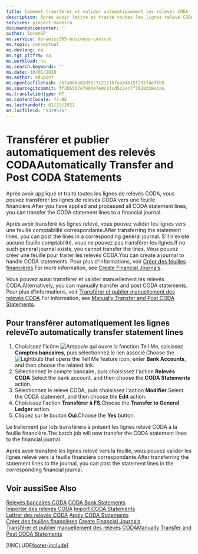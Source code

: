 ```yaml
---
title: Comment transférer et valider automatiquement les relevés CODA
description: Après avoir lettré et traité toutes les lignes relevé CODA, vous pouvez transférer les lignes relevé CODA vers une feuille financière.
services: project-madeira
documentationcenter: ''
author: SorenGP
ms.service: dynamics365-business-central
ms.topic: conceptual
ms.devlang: na
ms.tgt_pltfrm: na
ms.workload: na
ms.search.keywords: ''
ms.date: 10/01/2020
ms.author: edupont
ms.openlocfilehash: c5fa88da82d5bc7c21715fea34b15f295f4effb5
ms.sourcegitcommit: ff2b55b7e790447e0c1fcd5c2ec7f7610338ebaa
ms.translationtype: HT
ms.contentlocale: fr-BE
ms.lasthandoff: 02/15/2021
ms.locfileid: "5379575"
---
```

# <a name="automatically-transfer-and-post-coda-statements"></a><span data-ttu-id="e978c-103">Transférer et publier automatiquement des relevés CODA</span><span class="sxs-lookup"><span data-stu-id="e978c-103">Automatically Transfer and Post CODA Statements</span></span>
<span data-ttu-id="e978c-104">Après avoir appliqué et traité toutes les lignes de relevés CODA, vous pouvez transférer les lignes de relevés CODA vers une feuille financière.</span><span class="sxs-lookup"><span data-stu-id="e978c-104">After you have applied and processed all CODA statement lines, you can transfer the CODA statement lines to a financial journal.</span></span>  

<span data-ttu-id="e978c-105">Après avoir transféré les lignes relevé, vous pouvez valider les lignes vers une feuille comptabilité correspondante.</span><span class="sxs-lookup"><span data-stu-id="e978c-105">After transferring the statement lines, you can post the lines in a corresponding general journal.</span></span> <span data-ttu-id="e978c-106">S'il n'existe aucune feuille comptabilité, vous ne pouvez pas transférer les lignes.</span><span class="sxs-lookup"><span data-stu-id="e978c-106">If no such general journal exists, you cannot transfer the lines.</span></span> <span data-ttu-id="e978c-107">Vous pouvez créer une feuille pour traiter les relevés CODA.</span><span class="sxs-lookup"><span data-stu-id="e978c-107">You can create a journal to handle CODA statements.</span></span> <span data-ttu-id="e978c-108">Pour plus d'informations, voir [Créer des feuilles financières](how-to-create-financial-journals.md).</span><span class="sxs-lookup"><span data-stu-id="e978c-108">For more information, see [Create Financial Journals](how-to-create-financial-journals.md).</span></span>  

<span data-ttu-id="e978c-109">Vous pouvez aussi transférer et valider manuellement les relevés CODA.</span><span class="sxs-lookup"><span data-stu-id="e978c-109">Alternatively, you can manually transfer and post CODA statements.</span></span> <span data-ttu-id="e978c-110">Pour plus d'informations, voir [Transférer et publier manuellement des relevés CODA](how-to-manually-transfer-and-post-coda-statements.md).</span><span class="sxs-lookup"><span data-stu-id="e978c-110">For information, see [Manually Transfer and Post CODA Statements](how-to-manually-transfer-and-post-coda-statements.md).</span></span>  

## <a name="to-automatically-transfer-statement-lines"></a><span data-ttu-id="e978c-111">Pour transférer automatiquement les lignes relevé</span><span class="sxs-lookup"><span data-stu-id="e978c-111">To automatically transfer statement lines</span></span>  

1.  <span data-ttu-id="e978c-112">Choisissez l'icône ![Ampoule qui ouvre la fonction Tell Me](../../media/ui-search/search_small.png "Dites-moi ce que vous voulez faire"), saisissez **Comptes bancaires**, puis sélectionnez le lien associé.</span><span class="sxs-lookup"><span data-stu-id="e978c-112">Choose the ![Lightbulb that opens the Tell Me feature](../../media/ui-search/search_small.png "Tell me what you want to do") icon, enter **Bank Accounts**, and then choose the related link.</span></span>  
2.  <span data-ttu-id="e978c-113">Sélectionnez le compte bancaire, puis choisissez l'action **Relevés CODA**.</span><span class="sxs-lookup"><span data-stu-id="e978c-113">Select the bank account, and then choose the **CODA Statements** action.</span></span>  
3.  <span data-ttu-id="e978c-114">Sélectionnez le relevé CODA, puis choisissez l'action **Modifier**.</span><span class="sxs-lookup"><span data-stu-id="e978c-114">Select the CODA statement, and then choose the **Edit** action.</span></span>  
4.  <span data-ttu-id="e978c-115">Choisissez l'action **Transférer à FS**.</span><span class="sxs-lookup"><span data-stu-id="e978c-115">Choose the **Transfer to General Ledger** action.</span></span>  
5.  <span data-ttu-id="e978c-116">Cliquez sur le bouton **Oui**.</span><span class="sxs-lookup"><span data-stu-id="e978c-116">Choose the **Yes** button.</span></span>  

<span data-ttu-id="e978c-117">Le traitement par lots transfèrera à présent les lignes relevé CODA à la feuille financière.</span><span class="sxs-lookup"><span data-stu-id="e978c-117">The batch job will now transfer the CODA statement lines to the financial journal.</span></span>  

<span data-ttu-id="e978c-118">Après avoir transféré les lignes relevé vers la feuille, vous pouvez valider les lignes relevé vers la feuille financière correspondante.</span><span class="sxs-lookup"><span data-stu-id="e978c-118">After transferring the statement lines to the journal, you can post the statement lines in the corresponding financial journal.</span></span>  

## <a name="see-also"></a><span data-ttu-id="e978c-119">Voir aussi</span><span class="sxs-lookup"><span data-stu-id="e978c-119">See Also</span></span>  
 <span data-ttu-id="e978c-120">[Relevés bancaires CODA](coda-bank-statements.md) </span><span class="sxs-lookup"><span data-stu-id="e978c-120">[CODA Bank Statements](coda-bank-statements.md) </span></span>  
 <span data-ttu-id="e978c-121">[Importer des relevés CODA](how-to-import-coda-statements.md) </span><span class="sxs-lookup"><span data-stu-id="e978c-121">[Import CODA Statements](how-to-import-coda-statements.md) </span></span>  
 <span data-ttu-id="e978c-122">[Lettrer des relevés CODA](how-to-apply-coda-statements.md) </span><span class="sxs-lookup"><span data-stu-id="e978c-122">[Apply CODA Statements](how-to-apply-coda-statements.md) </span></span>  
 <span data-ttu-id="e978c-123">[Créer des feuilles financières](how-to-create-financial-journals.md) </span><span class="sxs-lookup"><span data-stu-id="e978c-123">[Create Financial Journals](how-to-create-financial-journals.md) </span></span>  
 [<span data-ttu-id="e978c-124">Transférer et publier manuellement des relevés CODA</span><span class="sxs-lookup"><span data-stu-id="e978c-124">Manually Transfer and Post CODA Statements</span></span>](how-to-manually-transfer-and-post-coda-statements.md)


[!INCLUDE[footer-include](../../includes/footer-banner.md)]